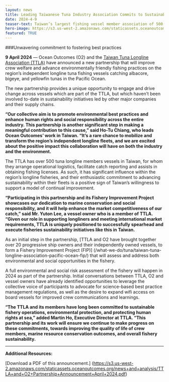 ```yaml
---
layout: news
title: Leading Taiwanese Tuna Industry Association Commits to Sustainability
date: 2024-4-9
teaser-text: Taiwan’s largest fishing vessel member association of 500 plus pledges unwavering commitment to fostering best practices.
hero-image: https://s3.us-west-2.amazonaws.com/staticassets.oceanoutcomes.org/news+and+analysis/hero+images/leading-taiwanese-tuna-industry-association-commits-to-sustainability-hero.png
featured: TRUE
---
```

###Unwavering commitment to fostering best practices

**9 April 2024** — Ocean Outcomes (O2) and the <a href="http://www.ttl.org.tw/" target="_blank">Taiwan Tuna Longline Association (TTLA)</a> have announced a new partnership that will improve crew welfare and advance environmentally friendly fishing practices on the region’s independent longline tuna fishing vessels catching albacore, bigeye, and yellowfin tunas in the Pacific Ocean.

The new partnership provides a unique opportunity to engage and drive change across vessels which are part of the TTLA, but which haven’t been involved to-date in sustainability initiatives led by other major companies and their supply chains. 

**“Our collective aim is to promote environmental best practices and enhance human rights and social responsibility across the entire industry. This partnership is another significant step in making a meaningful contribution to this cause,” said Ho-Tu Chiang, who leads Ocean Outcomes’ work in Taiwan. “It’s a rare chance to mobilize and transform the region’s independent longline fleets, and we are excited about the positive impact this collaboration will have on both the industry and the environment.**

The TTLA has over 500 tuna longline members vessels in Taiwan, for whom they arrange operational logistics, facilitate catch reporting and assists in obtaining fishing licenses. As such, it has significant influence within the region’s longline fisheries, and their enthusiastic commitment to advancing sustainability within their fleets is a positive sign of Taiwan’s willingness to support a model of continual improvement.

**“Participating in this partnership and its Fishery Improvement Project showcases our dedication to marine conservation and social responsibility, and it will help enhance the market competitiveness of our catch,” said Mr. Yuton Lee, a vessel owner who is a member of TTLA. “Given our role in supporting longliners and meeting international market requirements, TTLA is uniquely positioned to successfully spearhead and execute fisheries sustainability initiatives like this in Taiwan.**

As an initial step in the partnership, [TTLA and O2 have brought together over 20 progressive ship owners and their independently owned vessels, to form a Fishery Improvement Project (FIP)] (/what-we-do/tuna/taiwan-tuna-longline-association-pacific-ocean-fip/) that will assess and address both environmental and social opportunities in the fishery. 

A full environmental and social risk assessment of the fishery will happen in 2024 as part of the partnership. Initial conversations between TTLA, O2 and vessel owners have already identified opportunities to leverage the collective voice of participants to advocate for science-based best practice management regulations, as well as the desire to expand wifi access on board vessels for improved crew communications and learnings.

**“The TTLA and its members have long been committed to sustainable fishery operations, environmental protection, and protecting human rights at sea,” added Martin Ho, Executive Director at TTLA. “This partnership and its work will ensure we continue to make progress on these commitments, towards improving the quality of life of crew members, marine resource conservation outcomes, and overall fishery sustainability.**

----

**Additional Resources:**

[Download a PDF of this announcement.] (https://s3.us-west-2.amazonaws.com/staticassets.oceanoutcomes.org/news+and+analysis/TTLA+and+O2+Partnership+Announcement+April+2024.pdf)
